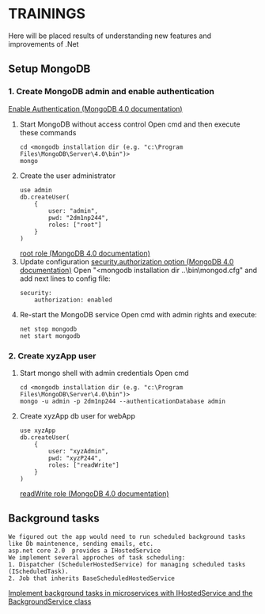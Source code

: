 # TRAININGS
Here will be placed results of understanding new features and improvements of .Net

## Setup MongoDB

### 1. Create MongoDB admin and enable authentication
[Enable Authentication (MongoDB 4.0 documentation)](https://docs.mongodb.com/manual/tutorial/enable-authentication/)
1. Start MongoDB without access control
    Open cmd and then execute these commands
    ```
    cd <mongodb installation dir (e.g. "c:\Program Files\MongoDB\Server\4.0\bin")>
    mongo
    ```
2. Create the user administrator
    ```
    use admin
    db.createUser(
        {
            user: "admin",
            pwd: "2dm1np244",
            roles: ["root"]
        }
    )
    ```
    [root role (MongoDB 4.0 documentation)](https://docs.mongodb.com/manual/reference/built-in-roles/#root)
3. Update configuration
[security.authorization option (MongoDB 4.0 documentation)](https://docs.mongodb.com/manual/reference/configuration-options/#security.authorization)
    Open "<mongodb installation dir ..\bin\mongod.cfg" and add next lines to config file:
    ```
    security:
        authorization: enabled
    ```
4. Re-start the MongoDB service
    Open cmd with admin rights and execute:
    ```
    net stop mongodb
    net start mongodb
    ```
### 2. Create xyzApp user
1. Start mongo shell with admin credentials
    Open cmd
    ```
    cd <mongodb installation dir (e.g. "c:\Program Files\MongoDB\Server\4.0\bin")>
    mongo -u admin -p 2dm1np244 --authenticationDatabase admin
    ```
2. Create xyzApp db user for webApp
    ```
    use xyzApp
    db.createUser(
        {
            user: "xyzAdmin",
            pwd: "xyzP244",
            roles: ["readWrite"]
        }
    )
    ```
    [readWrite role (MongoDB 4.0 documentation)](https://docs.mongodb.com/manual/reference/built-in-roles/#readWrite)


## Background tasks
    We figured out the app would need to run scheduled background tasks like Db maintenence, sending emails, etc.
    asp.net core 2.0  provides a IHostedService 
    We implement several approches of task scheduling:
    1. Dispatcher (SchedulerHostedService) for managing scheduled tasks (IScheduledTask).
    2. Job that inherits BaseScheduledHostedService

[Implement background tasks in microservices with IHostedService and the BackgroundService class](https://docs.microsoft.com/en-us/dotnet/standard/microservices-architecture/multi-container-microservice-net-applications/background-tasks-with-ihostedservic)
